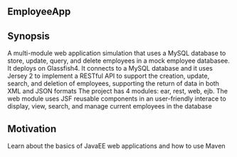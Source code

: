 ## EmployeeApp

## Synopsis
A multi-module web application simulation that uses a MySQL database to store, update, query, and delete employees in a mock employee databasee. It deploys on Glassfish4. 
It connects to a MySQL database and it uses Jersey 2 to implement a RESTful API to support the creation, update, search, and deletion of employees, supporting the return of data in both XML and JSON formats
The project has 4 modules: ear, rest, web, ejb.
The web module uses JSF reusable components in an user-friendly interace to display, view, search, and manage current employees in the database

## Motivation

Learn about the basics of JavaEE web applications and how to use Maven 
